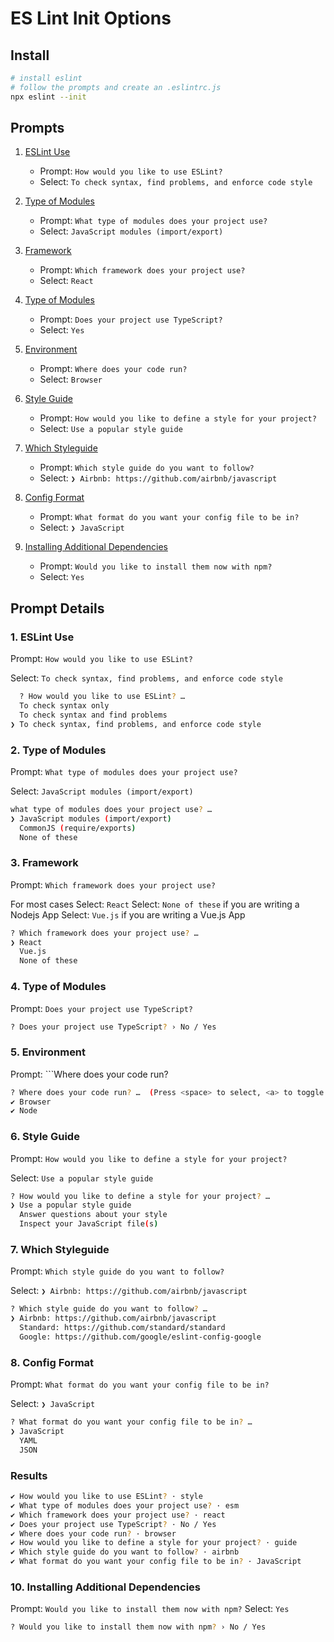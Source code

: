 # ES Lint Init Options

## Install

```BASH
# install eslint
# follow the prompts and create an .eslintrc.js
npx eslint --init
```

## Prompts

1. [ESLint Use](#1-eslint-use)
    - Prompt: ```How would you like to use ESLint?```
    - Select: ```To check syntax, find problems, and enforce code style```

2. [Type of Modules](#2-type-of-modules)
    - Prompt: ```What type of modules does your project use?```
    - Select: ```JavaScript modules (import/export)```

3. [Framework](#3-framework)
    - Prompt: ```Which framework does your project use?```
    - Select: ```React```

4. [Type of Modules](#4-type-of-modules)
    - Prompt: ```Does your project use TypeScript?```
    - Select: ```Yes```

5. [Environment](#5-environment)
    - Prompt: ```Where does your code run?```
    - Select: ```Browser```

6. [Style Guide](#6-style-guide)
    - Prompt: ```How would you like to define a style for your project?```
    - Select: ```Use a popular style guide```

7. [Which Styleguide](#7-which-styleguide)
    - Prompt: ```Which style guide do you want to follow?```
    - Select: ```❯ Airbnb: https://github.com/airbnb/javascript```

8. [Config Format](#8-config-format)
    - Prompt: ```What format do you want your config file to be in?```
    - Select: ```❯ JavaScript```

9. [Installing Additional Dependencies](#9-installing-additional-dependencies)
    - Prompt: ```Would you like to install them now with npm?```
    - Select: ```Yes```

## Prompt Details

### 1. ESLint Use

Prompt: ```How would you like to use ESLint?```

Select: ```To check syntax, find problems, and enforce code style```

```BASH
  ? How would you like to use ESLint? … 
  To check syntax only
  To check syntax and find problems
❯ To check syntax, find problems, and enforce code style
```

### 2. Type of Modules

Prompt: ```What type of modules does your project use?```

Select: ```JavaScript modules (import/export)```

```BASH 
what type of modules does your project use? … 
❯ JavaScript modules (import/export)
  CommonJS (require/exports)
  None of these
```

### 3. Framework

Prompt: ```Which framework does your project use?```

For most cases Select: ```React```
Select: ```None of these``` if you are writing a Nodejs App
Select: ```Vue.js``` if you are writing a Vue.js App

```BASH
? Which framework does your project use? … 
❯ React
  Vue.js
  None of these
```

### 4. Type of Modules

Prompt: ```Does your project use TypeScript?```

```BASH
? Does your project use TypeScript? › No / Yes
```

### 5. Environment

Prompt: ```Where does your code run?

```BASH
? Where does your code run? …  (Press <space> to select, <a> to toggle all, <i> to invert selection)
✔ Browser
✔ Node
```

### 6. Style Guide

Prompt: ```How would you like to define a style for your project?```

Select: ```Use a popular style guide```

```BASH
? How would you like to define a style for your project? … 
❯ Use a popular style guide
  Answer questions about your style
  Inspect your JavaScript file(s)
```

### 7. Which Styleguide

Prompt: ```Which style guide do you want to follow?```

Select: ```❯ Airbnb: https://github.com/airbnb/javascript```

```BASH
? Which style guide do you want to follow? … 
❯ Airbnb: https://github.com/airbnb/javascript
  Standard: https://github.com/standard/standard
  Google: https://github.com/google/eslint-config-google
```


### 8. Config Format

Prompt: ```What format do you want your config file to be in?```

Select: ```❯ JavaScript```

```BASH
? What format do you want your config file to be in? … 
❯ JavaScript
  YAML
  JSON
```

### Results

```BASH
✔ How would you like to use ESLint? · style
✔ What type of modules does your project use? · esm
✔ Which framework does your project use? · react
✔ Does your project use TypeScript? · No / Yes
✔ Where does your code run? · browser
✔ How would you like to define a style for your project? · guide
✔ Which style guide do you want to follow? · airbnb
✔ What format do you want your config file to be in? · JavaScript
```

### 10. Installing Additional Dependencies

Prompt: ```Would you like to install them now with npm?```
Select: ```Yes```

```BASH
? Would you like to install them now with npm? › No / Yes
```
